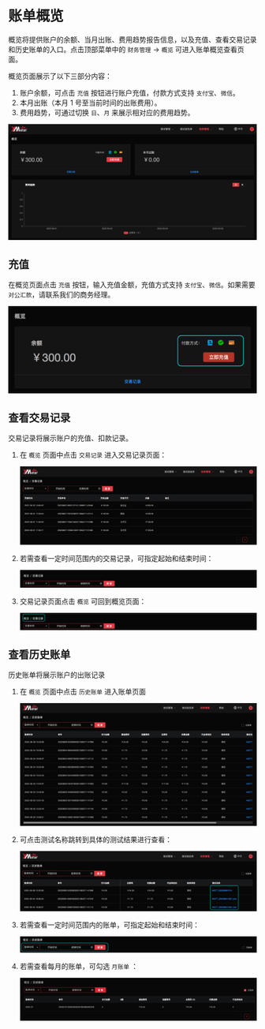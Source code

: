 # 账单概览

概览将提供账户的余额、当月出账、费用趋势报告信息，以及充值、查看交易记录和历史账单的入口。点击顶部菜单中的 `财务管理` -> `概览` 可进入账单概览查看页面。

概览页面展示了以下三部分内容：

1. 账户余额，可点击 `充值` 按钮进行账户充值，付款方式支持 `支付宝`、`微信`。
2. 本月出账（本月 1 号至当前时间的出账费用）。
3. 费用趋势，可通过切换 `日`、`月` 来展示相对应的费用趋势。

![billing_brief](../_assets/billing_brief.png)

## 充值

在概览页面点击 `充值` 按钮，输入充值金额，充值方式支持 `支付宝`、`微信`。如果需要 `对公汇款`，请联系我们的商务经理。

![recharge](../_assets/recharge.png)

## 查看交易记录

交易记录将展示账户的充值、扣款记录。

1. 在 `概览` 页面中点击 `交易记录` 进入交易记录页面：

   ![transactions](../_assets/transactions.png)

2. 若需查看一定时间范围内的交易记录，可指定起始和结束时间：

   ![transactions-query](../_assets/transactions_query.png)

3. 交易记录页面点击 `概览` 可回到概览页面：

   ![transactions-list](../_assets/transactions_back.png)

## 查看历史账单

历史账单将展示账户的出账记录

1. 在 `概览` 页面中点击 `历史账单` 进入账单页面

   ![bills](../_assets/bills.png)

2. 可点击测试名称跳转到具体的测试结果进行查看：

   ![bills-testrun](../_assets/bills_testrun.png)

3. 若需查看一定时间范围内的账单，可指定起始和结束时间：

   ![bills-time-query](../_assets/bills_time_query.png)

4. 若需查看每月的账单，可勾选 `月账单` ：

   ![bills-month](../_assets/bills_month.png)